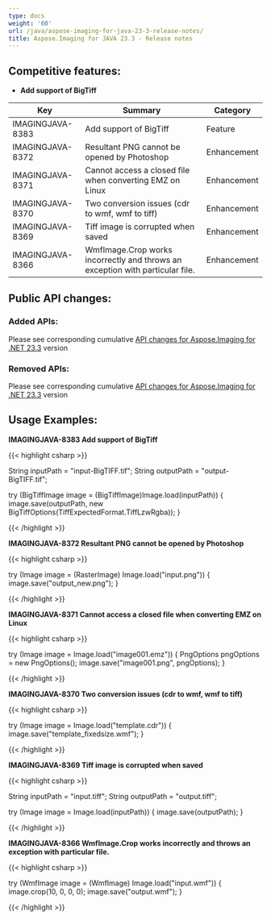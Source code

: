 ```yaml
---
type: docs
weight: '60'
url: /java/aspose-imaging-for-java-23-3-release-notes/
title: Aspose.Imaging for JAVA 23.3 - Release notes
---
```


## Competitive features:

- **Add support of BigTiff**

| **Key**         | **Summary**                                                                                                                                                              | **Category** |
|-----------------|--------------------------------------------------------------------------------------------------------------------------------------------------------------------------|--------------|
| IMAGINGJAVA-8383 | Add support of BigTiff                                                                                                                                  | Feature      |
| IMAGINGJAVA-8372 | Resultant PNG cannot be opened by Photoshop                                                                                                                                  | Enhancement      |
| IMAGINGJAVA-8371 | Cannot access a closed file when converting EMZ on Linux                                                                                                                                   | Enhancement      |
| IMAGINGJAVA-8370 | Two conversion issues (cdr to wmf, wmf to tiff)                                                                                                                                  | Enhancement      |
| IMAGINGJAVA-8369 | Tiff image is corrupted when saved                                                                                                                                  | Enhancement      |
| IMAGINGJAVA-8366 | WmfImage.Crop works incorrectly and throws an exception with particular file.                                                                                                                                  | Enhancement      |

## Public API changes:

### Added APIs:

Please see corresponding cumulative [API changes for Aspose.Imaging for .NET 23.3](https://docs.aspose.com/imaging/net/aspose-imaging-for-net-23-3-release-notes/) version

### Removed APIs:

Please see corresponding cumulative [API changes for Aspose.Imaging for .NET 23.3](https://docs.aspose.com/imaging/net/aspose-imaging-for-net-23-3-release-notes/) version

## Usage Examples:

**IMAGINGJAVA-8383 Add support of BigTiff**

{{< highlight csharp >}}

String inputPath = "input-BigTIFF.tif";
String outputPath = "output-BigTIFF.tif";

try (BigTiffImage image = (BigTiffImage)Image.load(inputPath))
{
    image.save(outputPath, new BigTiffOptions(TiffExpectedFormat.TiffLzwRgba));
}

{{< /highlight >}}

**IMAGINGJAVA-8372 Resultant PNG cannot be opened by Photoshop**

{{< highlight csharp >}}

try (Image image = (RasterImage) Image.load("input.png"))
 {
     image.save("output_new.png");
 }

{{< /highlight >}}

**IMAGINGJAVA-8371 Cannot access a closed file when converting EMZ on Linux**

{{< highlight csharp >}}

try (Image image = Image.load("image001.emz"))
{
	PngOptions pngOptions = new PngOptions();
	image.save("image001.png", pngOptions);
}

{{< /highlight >}}

**IMAGINGJAVA-8370 Two conversion issues (cdr to wmf, wmf to tiff)**

{{< highlight csharp >}}

try (Image image = Image.load("template.cdr"))
{
    image.save("template_fixedsize.wmf");
}

{{< /highlight >}}

**IMAGINGJAVA-8369 Tiff image is corrupted when saved**

{{< highlight csharp >}}

String inputPath = "input.tiff";
String outputPath = "output.tiff";

try (Image image = Image.load(inputPath))
{
    image.save(outputPath);
}

{{< /highlight >}}

**IMAGINGJAVA-8366 WmfImage.Crop works incorrectly and throws an exception with particular file.**

{{< highlight csharp >}}

try (WmfImage image = (WmfImage) Image.load("input.wmf"))
{
    image.crop(10, 0, 0, 0);
    image.save("output.wmf");
}

{{< /highlight >}}

